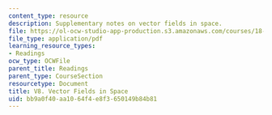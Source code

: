 ```yaml
---
content_type: resource
description: Supplementary notes on vector fields in space.
file: https://ol-ocw-studio-app-production.s3.amazonaws.com/courses/18-02-multivariable-calculus-fall-2007/bb9a0f40aa1064f4e8f3650149b84b81_vector_fields.pdf
file_type: application/pdf
learning_resource_types:
- Readings
ocw_type: OCWFile
parent_title: Readings
parent_type: CourseSection
resourcetype: Document
title: V8. Vector Fields in Space
uid: bb9a0f40-aa10-64f4-e8f3-650149b84b81
---
```

